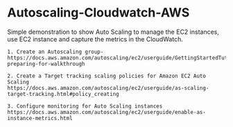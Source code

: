 # Autoscaling-Cloudwatch-AWS

Simple demonstration to show Auto Scaling to manage the EC2 instances, use EC2 instance and capture the metrics in the CloudWatch.

```
1. Create an Autoscaling group-
https://docs.aws.amazon.com/autoscaling/ec2/userguide/GettingStartedTutorial.html#gs-preparing-for-walkthrough

2. Create a Target tracking scaling policies for Amazon EC2 Auto Scaling
https://docs.aws.amazon.com/autoscaling/ec2/userguide/as-scaling-target-tracking.html#policy_creating

3. Configure monitoring for Auto Scaling instances
https://docs.aws.amazon.com/autoscaling/ec2/userguide/enable-as-instance-metrics.html

```
